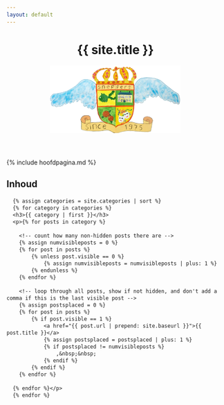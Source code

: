 ```yaml
---
layout: default
---
```

<div class="container main">
  <div class="row">
    <header>
      <div><center><h1>{{ site.title }}</h1></center></div>
      <center>
        <span class="big-ornament">
        <img src="/assets/sneppers-logo.png" alt="Logo van De Sneppers"  width="60%">
        </span>
      </center>
    </header>
  </div>

  <div class="row">
    <div class="col-md-1"></div>
    <div class="col-md-8 offset-md-1">
    <div markdown="1">
        {% include hoofdpagina.md %}

  <h2>Inhoud</h2>
  <div class="row">
    <div class="col-md-1"></div>
    <div class="col-md-8 offset-md-1">
    
      {% assign categories = site.categories | sort %}
      {% for category in categories %}
      <h3>{{ category | first }}</h3>
      <p>{% for posts in category %}
        
        <!-- count how many non-hidden posts there are -->
        {% assign numvisibleposts = 0 %}
        {% for post in posts %}
            {% unless post.visible == 0 %}
                {% assign numvisibleposts = numvisibleposts | plus: 1 %}
            {% endunless %}
        {% endfor %}
        
        <!-- loop through all posts, show if not hidden, and don't add a comma if this is the last visible post -->
        {% assign postsplaced = 0 %}
        {% for post in posts %}
            {% if post.visible == 1 %}
                <a href="{{ post.url | prepend: site.baseurl }}">{{ post.title }}</a>
                {% assign postsplaced = postsplaced | plus: 1 %}
                {% if postsplaced != numvisibleposts %}
                    ,&nbsp;&nbsp;
                {% endif %}
            {% endif %}
        {% endfor %}
        
      {% endfor %}</p>
      {% endfor %}
  </div>
</div>
